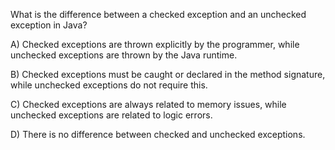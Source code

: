 What is the difference between a checked exception and an unchecked exception in Java?

A) Checked exceptions are thrown explicitly by the programmer, while unchecked exceptions are thrown by the Java runtime.

B) Checked exceptions must be caught or declared in the method signature, while unchecked exceptions do not require this.

C) Checked exceptions are always related to memory issues, while unchecked exceptions are related to logic errors.

D) There is no difference between checked and unchecked exceptions.